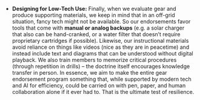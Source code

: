 - **Designing for Low-Tech Use:** Finally, when we evaluate gear and produce supporting materials, we keep in mind that in an off-grid situation, fancy tech might not be available. So our endorsements favor tools that come with **manual or analog backups** (e.g. a solar charger that also can be hand-cranked, or a water filter that doesn’t require proprietary cartridges if possible). Likewise, our instructional materials avoid reliance on things like videos (nice as they are in peacetime) and instead include text and diagrams that can be understood without digital playback. We also train members to memorize critical procedures (through repetition in drills) – the doctrine itself encourages knowledge transfer in person. In essence, we aim to make the entire gear endorsement program something that, while supported by modern tech and AI for efficiency, could be carried on with pen, paper, and human collaboration alone if it ever had to. That is the ultimate test of resilience.